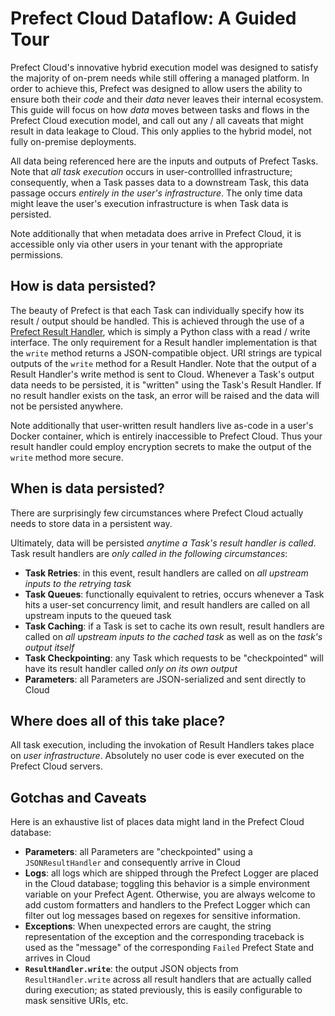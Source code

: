 # Prefect Cloud Dataflow: A Guided Tour

Prefect Cloud's innovative hybrid execution model was designed to satisfy the majority of on-prem needs while still offering a managed platform. In order to achieve this, Prefect was designed to allow users the ability to ensure both their _code_ and their _data_ never leaves their internal ecosystem.  This guide will focus on how _data_ moves between tasks and flows in the Prefect Cloud execution model, and call out any / all caveats that might result in data leakage to Cloud. This only applies to the hybrid model, not fully on-premise deployments.

All data being referenced here are the inputs and outputs of Prefect Tasks.  Note that _all task execution_ occurs in user-controllled infrastructure; consequently, when a Task passes data to a downstream Task, this data passage occurs _entirely in the user's infrastructure_.  The only time data might leave the user's execution infrastructure is when Task data is persisted.

Note additionally that when metadata does arrive in Prefect Cloud, it is accessible only via other users in your tenant with the appropriate permissions.

## How is data persisted?

The beauty of Prefect is that each Task can individually specify how its result / output should be handled.  This is achieved through the use of a [Prefect Result Handler](https://docs.prefect.io/core/concepts/results.html#result-handlers), which is simply a Python class with a read / write interface.  The only requirement for a Result handler implementation is that the `write` method returns a JSON-compatible object. URI strings are typical outputs of the `write` method for a Result Handler.  Note that the output of a Result Handler's write method is sent to Cloud.  Whenever a Task's output data needs to be persisted, it is "written" using the Task's Result Handler.  If no result handler exists on the task, an error will be raised and the data will not be persisted anywhere.

Note additionally that user-written result handlers live as-code in a user's Docker container, which is entirely inaccessible to Prefect Cloud.  Thus your result handler could employ encryption secrets to make the output of the `write` method more secure.


## When is data persisted?

There are surprisingly few circumstances where Prefect Cloud actually needs to store data in a persistent way.

Ultimately, data will be persisted _anytime a Task's result handler is called_.  Task result handlers are _only called in the following circumstances_:
- **Task Retries**: in this event, result handlers are called on _all upstream inputs to the retrying task_
- **Task Queues**: functionally equivalent to retries, occurs whenever a Task hits a user-set concurrency limit, and result handlers are called on all upstream inputs to the queued task
- **Task Caching**: if a Task is set to cache its own result, result handlers are called on _all upstream inputs to the cached task_ as well as on the _task's output itself_
- **Task Checkpointing**: any Task which requests to be "checkpointed" will have its result handler called _only on its own output_
- **Parameters**: all Parameters are JSON-serialized and sent directly to Cloud


## Where does all of this take place?

All task execution, including the invokation of Result Handlers takes place on _user infrastructure_.  Absolutely no user code is ever executed on the Prefect Cloud servers.


## Gotchas and Caveats

Here is an exhaustive list of places data might land in the Prefect Cloud database:
- **Parameters**: all Parameters are "checkpointed" using a `JSONResultHandler` and consequently arrive in Cloud
- **Logs**: all logs which are shipped through the Prefect Logger are placed in the Cloud database; toggling this behavior is a simple environment variable on your Prefect Agent.  Otherwise, you are always welcome to add custom formatters and handlers to the Prefect Logger which can filter out log messages based on regexes for sensitive information.
- **Exceptions**: When unexpected errors are caught, the string representation of the exception and the corresponding traceback is used as the "message" of the corresponding `Failed` Prefect State and arrives in Cloud
- **`ResultHandler.write`**: the output JSON objects from `ResultHandler.write` across all result handlers that are actually called during execution; as stated previously, this is easily configurable to mask sensitive URIs, etc.
